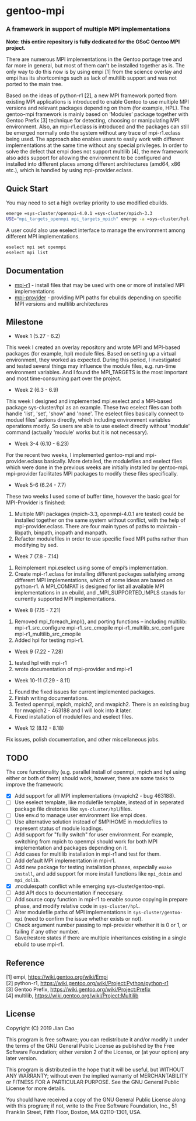 # gentoo-mpi

### A framework in support of multiple MPI implementations

**Note: this entire repository is fully dedicated for the GSoC Gentoo MPI project.**

There are numerous MPI implementations in the Gentoo portage tree and far more in general, but most of them can't be installed together as is. The only way to do this now is by using empi \[1\] from the science overlay and empi has its shortcomings such as lack of multilib support and was not ported to the main tree.

Based on the ideas of python-r1 \[2\], a new MPI framework ported from existing MPI applications is introduced to enable Gentoo to use multiple MPI versions and relevant packages depending on them (for example, HPL). The gentoo-mpi framework is mainly based on ‘Modules’ package together with Gentoo Prefix \[3\] technique for detecting, choosing or manipulating MPI environment. Also, an mpi-r1.eclass is introduced and the packages can still be emerged normally onto the system without any trace of mpi-r1.eclass being used. The approach also enables users to easily work with different implementations at the same time without any special privileges. In order to solve the defect that empi does not support multilib \[4\], the new framework also adds support for allowing the environment to be configured and installed into different places among different architectures (amd64, x86 etc.), which is handled by using mpi-provider.eclass.

## Quick Start

You may need to set a high overlay priority to use modified ebuilds.

```bash
emerge =sys-cluster/openmpi-4.0.1 =sys-cluster/mpich-3.3
USE="mpi_targets_openmpi mpi_targets_mpich" emerge -a =sys-cluster/hpl-2.0-r3
```

A user could also use eselect interface to manage the environment among different MPI implementations.

```bash
eselect mpi set openmpi
eselect mpi list
```

## Documentation

* [mpi-r1](https://github.com/swordencao/gentoo-mpi/blob/master/docs/mpi-r1.md) - install files that may be used with one or more of installed MPI implementations
* [mpi-provider](https://github.com/swordencao/gentoo-mpi/blob/master/docs/mpi-provider.md) - providing MPI paths for ebuilds depending on specific MPI versions and multilib architectures

## Milestone

* Week 1 (5.27 - 6.2)

This week I created an overlay repository and wrote MPI and MPI-based packages (for example, hpl) module files. Based on setting up a virtual environment, they worked as expected. During this period, I investigated and tested several things may influence the module files, e.g. run-time environment variables. And I found the MPI_TARGETS is the most important and most time-consuming part over the project.

* Week 2 (6.3 - 6.9)

This week I designed and implemented mpi.eselect and a MPI-based package sys-cluster/hpl as an example. These two eselect files can both handle 'list', 'set', 'show' and 'none'. The eselect files basically connect to moduel files' actions directly, which including environment variables operations mostly. So users are able to use eselect directly without 'module' command (actually 'module' works but it is not necessary).

* Week 3-4 (6.10 - 6.23)

For the recent two weeks, I implemented gentoo-mpi and mpi-provider.eclass basically. More detailed, the modulefiles and eselect files which were done in the previous weeks are initially installed by gentoo-mpi. mpi-provider facilitates MPI packages to modify these files specifically.

* Week 5-6 (6.24 - 7.7)

These two weeks I used some of buffer time, however the basic goal for MPI-Provider is finished:

1. Multiple MPI packages (mpich-3.3, openmpi-4.0.1 are tested) could be installed together on the same system without conflict, with the help of mpi-provider.eclass. There are four main types of paths to maintain - libpath, binpath, incpath and manpath.
2. Refactor modulefiles in order to use specific fixed MPI paths rather than modifying by sed.

* Week 7 (7.8 - 7.14)

1. Reimplement mpi.eselect using some of empi’s implementation.
2. Create mpi-r1.eclass for installing different packages satisfying among different MPI implementations, which of some ideas are based on python-r1.  A MPI_COMPAT is designed for list all available MPI implementations in an ebuild, and _MPI_SUPPORTED_IMPLS stands for currently supported MPI implementations.

* Week 8 (7.15 - 7.21)

1. Removed mpi_foreach_impl(), and porting functions – including multilib:
 
mpi-r1_src_configure
mpi-r1_src_cmopile
mpi-r1_multilib_src_configure
mpi-r1_multilib_src_cmopile
 
2. Added hpl for testing mpi-r1.

* Week 9 (7.22 - 7.28)

1. tested hpl with mpi-r1
2. wrote documentation of mpi-provider and mpi-r1

* Week 10-11 (7.29 - 8.11)

1. Found the fixed issues for current implemented packages.
2. Finish writing documentations.
3. Tested openmpi, mpich, mpich2, and mvapich2. There is an existing bug for mvapich2 - 463188 and I will look into it later.
4. Fixed installation of modulefiles and eselect files.

* Week 12 (8.12 - 8.18)

Fix issues, polish documentation, and other miscellaneous jobs.

## TODO

The core functionality (e.g. parallel install of openmpi, mpich and
hpl using either or both of them) should work, however, there are some tasks to improve the framework:

- [x] Add support for all MPI implementations (mvapich2 - bug 463188).
- [ ] Use eselect template, like modulefile template, instead of in seperated package file diretories like `sys-cluster/hpl`/files.
- [ ] Use env.d to manage user environment like empi does.
- [ ] Use alternative solution instead of \$MPIHOME in modulefiles to represent status of module loadings.
- [ ] Add support for "fullly switch" for user environment. For example, switching from mpich to openmpi should work for both MPI implementation and packages depending on it.
- [ ] Add cases for multilib installation in mpi-r1 and test for them.
- [ ] Add default MPI implementation in mpi-r1.
- [ ] Add new package for testing installation phases, especially `emake install`, and add support for more install functions like `mpi_dobin` and `mpi_dolib`.
- [x] .modulespath conflict while emerging sys-cluster/gentoo-mpi.
- [ ] Add API docs to documentation if neccesary.
- [ ] Add source copy function in mpi-r1 to enable source copying in prepare phase, and modify relative code in `sys-cluster/hpl`.
- [ ] Alter modulefile paths of MPI implementations in `sys-cluster/gentoo-mpi` (need to confirm the issue whether exists or not).
- [ ] Check argument number passing to mpi-provider whether it is 0 or 1, or failing if any other number.
- [ ] Save/restore states if there are multiple inheritances existing in a single ebuild to use mpi-r1.

## Reference

\[1\] empi, https://wiki.gentoo.org/wiki/Empi  
\[2\] python-r1, https://wiki.gentoo.org/wiki/Project:Python/python-r1  
\[3\] Gentoo Prefix, https://wiki.gentoo.org/wiki/Project:Prefix  
\[4\] multilib, https://wiki.gentoo.org/wiki/Project:Multilib

## License

Copyright (C) 2019  Jian Cao

This program is free software; you can redistribute it and/or
modify it under the terms of the GNU General Public License
as published by the Free Software Foundation; either version 2
of the License, or (at your option) any later version.

This program is distributed in the hope that it will be useful,
but WITHOUT ANY WARRANTY; without even the implied warranty of
MERCHANTABILITY or FITNESS FOR A PARTICULAR PURPOSE.  See the
GNU General Public License for more details.

You should have received a copy of the GNU General Public License
along with this program; if not, write to the Free Software
Foundation, Inc., 51 Franklin Street, Fifth Floor, Boston, MA  02110-1301, USA.
